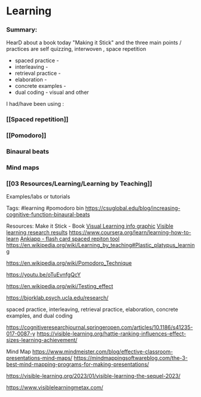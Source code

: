 # Learning

### Summary:


HearD about a book today  "Making it Stick" and the three main points / practices are self quizzing, interwoven , space repetition


 - spaced practice - 
 - interleaving - 
 - retrieval practice -  
 - elaboration - 
 - concrete examples  - 
 - dual coding - visual and other

I had/have been using :
### [[Spaced repetition]]
### [[Pomodoro]]
### Binaural beats 
### Mind maps
### [[03 Resources/Learning/Learning by Teaching]] 
Examples/labs or tutorials

Tags:
#learning #pomodoro bin
https://csuglobal.edu/blog/increasing-cognitive-function-binaural-beats

Resources:
Make it Stick - Book
[Visual Learning info graphic](https://visible-learning.org/2013/02/infographic-john-hattie-visible-learing/)
[Visible learning research results](https://www.visiblelearningmetax.com/)
https://www.coursera.org/learn/learning-how-to-learn
[Ankiapp - flash card spaced repiton tool](https://www.ankiapp.com/)
https://en.wikipedia.org/wiki/Learning_by_teaching#Plastic_platypus_learning

https://en.wikipedia.org/wiki/Pomodoro_Technique


https://youtu.be/oTuEvnfgQcY


https://en.wikipedia.org/wiki/Testing_effect

https://bjorklab.psych.ucla.edu/research/



spaced practice, interleaving, retrieval practice, elaboration, concrete examples, and dual coding

https://cognitiveresearchjournal.springeropen.com/articles/10.1186/s41235-017-0087-y
https://visible-learning.org/hattie-ranking-influences-effect-sizes-learning-achievement/



Mind Map
https://www.mindmeister.com/blog/effective-classroom-presentations-mind-maps/
https://mindmappingsoftwareblog.com/the-3-best-mind-mapping-programs-for-making-presentations/


https://visible-learning.org/2023/01/visible-learning-the-sequel-2023/

https://www.visiblelearningmetax.com/